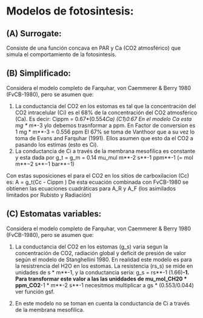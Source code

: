 # Modelos de fotosintesis:

## (A) Surrogate: 

Consiste de una función concava en PAR y Ca 
            (CO2 atmosférico) que simula  el comportamiento 
            de la fotosintesis. 
             
## (B) Simplificado: 
Considera el modelo completo de Farquhar, von Caemmerer 
               & Berry 1980 (FvCB-1980), pero se asumen que: 

1) La conductancia del CO2 en los estomas es tal que 
                  la concentración del CO2 intracelular (Ci) es el 68% 
                  de la concentración del CO2 atmosférico  (Ca). Es decir:
                       Cippm = 0.67*(0.554*Ca) (C1*)*0.67 
                  En el modelo Ca esta mg * m**-3  ylo debemos trasnformar a ppm.
                  En Factor de conversion es 1 mg * m**-3 = 0.556 ppm
                  El 67% se toma de Vanthoor que a su vez lo toma de 
                  Evans and Farquhar (1991). Ellos asumen que esto da el CO2
                  a pasando los estimas (esto es Ci).
2) La conductancia de Ci a través de la membrana mesofilica es 
                  constante y esta dada por g_t = g_m = 0.14  mu_mul m**-2 s**-1 ppm**-1 
                  (= mol m**−2 s**−1 bar**−1)

Con estas suposiciones el para el CO2 en los sitios de carboxilacion (Cc) 
                  es: A = g_t(Cc - Cippm )
                  De esta ecuación combinada con FvCB-1980 se obtienen las ecuaciones 
                  cuadráticas para A_R y A_F (los asimilados limitados por Rubisto y Radiación) 

## (C) Estomatas variables: 

Considera el modelo completo de Farquhar, von Caemmerer 
               & Berry 1980 (FvCB-1980), pero se asumen que: 

1) La conductancia del CO2 en los estomas  (g_s) varia segun la 
               concentración de CO2, radiación global y deficit de presión de valor según 
               el modelo de Stanghellini 1980.  En realidad este modelo es para la resistrencia
               del H2O en los estomas. La resistencia (rs_s) se mide en unidades de s * m**-1, 
              y la conductancia sería:  g_s = rs**-1 (1.66)**-1. Para transformar este valor a las  las uniddades de mu_mol_CH20 * ppm_CO2**-1 * m**-2 s**-1 necesitmos multiplicar a 
               gs * (0.553/0.044) ver función  gsf.     
               
2) En este modelo no se toman en cuenta la conductancia de Ci a través de la membrana mesofilica. 
